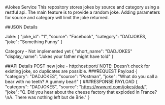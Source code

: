 #Jokes Service
This repository stores jokes by source and category using a restful api. The main 
feature is to provide a random joke.  Adding parameters for source and category
will limit the joke returned.

##JSON Details

Joke:
{
  "joke_id": "1", 
  "source": "Facebook",
  "category": "DADJOKES,
  "joke": "Something Funny"
}

Category - Not implemented yet
{
  "short_name": "DADJOKES"
  "display_name": "Jokes your father might have told"
}

##API Details
POST new joke - http:host:port/
NOTE: Doesn't check for existing joke, so duplicates are possible.
###REQUEST Payload
{
	"category": "DADJOKES",
	"source": "Postman",
	"joke": "What do you call a bear with no teeth? A gummy bear!"
}
###RESPONSE PAYLOAD
{
	"category": "DADJOKES",
	"source": "https://www.rd.com/jokes/dad/",
	"joke": "Q. Did you hear about the cheese factory that exploded in France?\nA. There was nothing left but de Brie."
}
